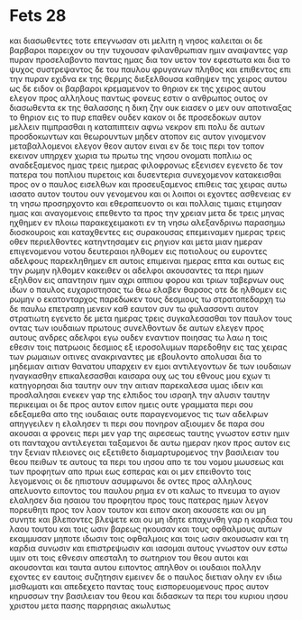 # Fets 28
και διασωθεντες τοτε επεγνωσαν οτι μελιτη η νησος καλειται
οι δε βαρβαροι παρειχον ου την τυχουσαν φιλανθρωπιαν ημιν αναψαντες γαρ πυραν προσελαβοντο παντας ημας δια τον υετον τον εφεστωτα και δια το ψυχος 
συστρεψαντος δε του παυλου φρυγανων πληθος και επιθεντος επι την πυραν εχιδνα εκ της θερμης διεξελθουσα καθηψεν της χειρος αυτου
ως δε ειδον οι βαρβαροι κρεμαμενον το θηριον εκ της χειρος αυτου ελεγον προς αλληλους παντως φονευς εστιν ο ανθρωπος ουτος ον διασωθεντα εκ της θαλασσης η δικη ζην ουκ ειασεν
ο μεν ουν αποτιναξας το θηριον εις το πυρ επαθεν ουδεν κακον
οι δε προσεδοκων αυτον μελλειν πιμπρασθαι η καταπιπτειν αφνω νεκρον επι πολυ δε αυτων προσδοκωντων και θεωρουντων μηδεν ατοπον εις αυτον γινομενον μεταβαλλομενοι ελεγον θεον αυτον ειναι
εν δε τοις περι τον τοπον εκεινον υπηρχεν χωρια τω πρωτω της νησου ονοματι ποπλιω ος αναδεξαμενος ημας τρεις ημερας φιλοφρονως εξενισεν
εγενετο δε τον πατερα του ποπλιου πυρετοις και δυσεντερια συνεχομενον κατακεισθαι προς ον ο παυλος εισελθων και προσευξαμενος επιθεις τας χειρας αυτω ιασατο αυτον
τουτου ουν γενομενου και οι λοιποι οι εχοντες ασθενειας εν τη νησω προσηρχοντο και εθεραπευοντο
οι και πολλαις τιμαις ετιμησαν ημας και αναγομενοις επεθεντο τα προς την χρειαν
μετα δε τρεις μηνας ηχθημεν εν πλοιω παρακεχειμακοτι εν τη νησω αλεξανδρινω παρασημω διοσκουροις
και καταχθεντες εις συρακουσας επεμειναμεν ημερας τρεις
οθεν περιελθοντες κατηντησαμεν εις ρηγιον και μετα μιαν ημεραν επιγενομενου νοτου δευτεραιοι ηλθομεν εις ποτιολους
ου ευροντες αδελφους παρεκληθημεν επ αυτοις επιμειναι ημερας επτα και ουτως εις την ρωμην ηλθομεν
κακειθεν οι αδελφοι ακουσαντες τα περι ημων εξηλθον εις απαντησιν ημιν αχρι αππιου φορου και τριων ταβερνων ους ιδων ο παυλος ευχαριστησας τω θεω ελαβεν θαρσος
οτε δε ηλθομεν εις ρωμην ο εκατονταρχος παρεδωκεν τους δεσμιους τω στρατοπεδαρχη τω δε παυλω επετραπη μενειν καθ εαυτον συν τω φυλασσοντι αυτον στρατιωτη
εγενετο δε μετα ημερας τρεις συγκαλεσασθαι τον παυλον τους οντας των ιουδαιων πρωτους συνελθοντων δε αυτων ελεγεν προς αυτους ανδρες αδελφοι εγω ουδεν εναντιον ποιησας τω λαω η τοις εθεσιν τοις πατρωοις δεσμιος εξ ιεροσολυμων παρεδοθην εις τας χειρας των ρωμαιων
οιτινες ανακριναντες με εβουλοντο απολυσαι δια το μηδεμιαν αιτιαν θανατου υπαρχειν εν εμοι
αντιλεγοντων δε των ιουδαιων ηναγκασθην επικαλεσασθαι καισαρα ουχ ως του εθνους μου εχων τι κατηγορησαι
δια ταυτην ουν την αιτιαν παρεκαλεσα υμας ιδειν και προσλαλησαι ενεκεν γαρ της ελπιδος του ισραηλ την αλυσιν ταυτην περικειμαι
οι δε προς αυτον ειπον ημεις ουτε γραμματα περι σου εδεξαμεθα απο της ιουδαιας ουτε παραγενομενος τις των αδελφων απηγγειλεν η ελαλησεν τι περι σου πονηρον
αξιουμεν δε παρα σου ακουσαι α φρονεις περι μεν γαρ της αιρεσεως ταυτης γνωστον εστιν ημιν οτι πανταχου αντιλεγεται
ταξαμενοι δε αυτω ημεραν ηκον προς αυτον εις την ξενιαν πλειονες οις εξετιθετο διαμαρτυρομενος την βασιλειαν του θεου πειθων τε αυτους τα περι του ιησου απο τε του νομου μωυσεως και των προφητων απο πρωι εως εσπερας 
και οι μεν επειθοντο τοις λεγομενοις οι δε ηπιστουν
ασυμφωνοι δε οντες προς αλληλους απελυοντο ειποντος του παυλου ρημα εν οτι καλως το πνευμα το αγιον ελαλησεν δια ησαιου του προφητου προς τους πατερας ημων
λεγον πορευθητι προς τον λαον τουτον και ειπον ακοη ακουσετε και ου μη συνητε και βλεποντες βλεψετε και ου μη ιδητε
επαχυνθη γαρ η καρδια του λαου τουτου και τοις ωσιν βαρεως ηκουσαν και τους οφθαλμους αυτων εκαμμυσαν μηποτε ιδωσιν τοις οφθαλμοις και τοις ωσιν ακουσωσιν και τη καρδια συνωσιν και επιστρεψωσιν και ιασομαι αυτους 
γνωστον ουν εστω υμιν οτι τοις εθνεσιν απεσταλη το σωτηριον του θεου αυτοι και ακουσονται
και ταυτα αυτου ειποντος απηλθον οι ιουδαιοι πολλην εχοντες εν εαυτοις συζητησιν
εμεινεν δε ο παυλος διετιαν ολην εν ιδιω μισθωματι και απεδεχετο παντας τους εισπορευομενους προς αυτον
κηρυσσων την βασιλειαν του θεου και διδασκων τα περι του κυριου ιησου χριστου μετα πασης παρρησιας ακωλυτως
